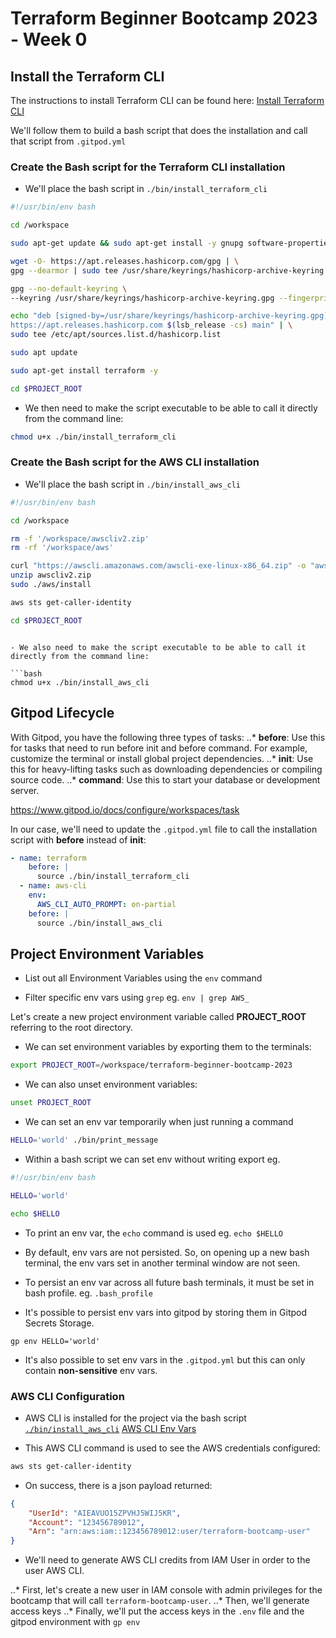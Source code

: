 # Terraform Beginner Bootcamp 2023 - Week 0 

## Install the Terraform CLI

The instructions to install Terraform CLI can be found here:
[Install Terraform CLI](https://developer.hashicorp.com/terraform/tutorials/aws-get-started/install-cli)

We'll follow them to build a bash script that does the installation and call that script from `.gitpod.yml`

### Create the Bash script for the Terraform CLI installation

- We'll place the bash script in `./bin/install_terraform_cli`

```bash
#!/usr/bin/env bash

cd /workspace

sudo apt-get update && sudo apt-get install -y gnupg software-properties-common curl

wget -O- https://apt.releases.hashicorp.com/gpg | \
gpg --dearmor | sudo tee /usr/share/keyrings/hashicorp-archive-keyring.gpg

gpg --no-default-keyring \
--keyring /usr/share/keyrings/hashicorp-archive-keyring.gpg --fingerprint

echo "deb [signed-by=/usr/share/keyrings/hashicorp-archive-keyring.gpg] \
https://apt.releases.hashicorp.com $(lsb_release -cs) main" | \
sudo tee /etc/apt/sources.list.d/hashicorp.list

sudo apt update

sudo apt-get install terraform -y

cd $PROJECT_ROOT
```
- We then need to make the script executable to be able to call it directly from the command line:
```bash
chmod u+x ./bin/install_terraform_cli
```

### Create the Bash script for the AWS CLI installation

- We'll place the bash script in `./bin/install_aws_cli`

```bash
#!/usr/bin/env bash

cd /workspace

rm -f '/workspace/awscliv2.zip'
rm -rf '/workspace/aws'

curl "https://awscli.amazonaws.com/awscli-exe-linux-x86_64.zip" -o "awscliv2.zip"
unzip awscliv2.zip
sudo ./aws/install

aws sts get-caller-identity

cd $PROJECT_ROOT
```
```

- We also need to make the script executable to be able to call it directly from the command line:

```bash
chmod u+x ./bin/install_aws_cli
```
## Gitpod Lifecycle

With Gitpod, you have the following three types of tasks:
..* **before**: Use this for tasks that need to run before init and before command. For example, customize the terminal or install global project dependencies.
..* **init**: Use this for heavy-lifting tasks such as downloading dependencies or compiling source code.
..* **command**: Use this to start your database or development server.

https://www.gitpod.io/docs/configure/workspaces/task

In our case, we'll need to update the `.gitpod.yml` file to call the installation script with **before** instead of **init**:

```yml
- name: terraform
    before: |
      source ./bin/install_terraform_cli
  - name: aws-cli
    env:
      AWS_CLI_AUTO_PROMPT: on-partial
    before: |
      source ./bin/install_aws_cli
```

## Project Environment Variables

- List out all Environment Variables using the `env` command

- Filter specific env vars using `grep` eg. `env | grep AWS_`

Let's create a new project environment variable called **PROJECT_ROOT** referring to the root directory.

- We can set environment variables by exporting them to the terminals:

```bash
export PROJECT_ROOT=/workspace/terraform-beginner-bootcamp-2023
```

- We can also unset environment variables:

```bash
unset PROJECT_ROOT
```

- We can set an env var temporarily when just running a command

```bash
HELLO='world' ./bin/print_message
```

- Within a bash script we can set env without writing export eg.

```bash
#!/usr/bin/env bash

HELLO='world'

echo $HELLO
```

- To print an env var, the `echo` command is used eg. `echo $HELLO`

- By default, env vars are not persisted. So, on opening up a new bash terminal, the env vars set in another terminal window are not seen.

- To persist an env var across all future bash terminals, it must be set in bash profile. eg. `.bash_profile`

- It's possible to persist env vars into gitpod by storing them in Gitpod Secrets Storage.
```
gp env HELLO='world'
```

- It's also possible to set env vars in the `.gitpod.yml` but this can only contain **non-sensitive** env vars.

### AWS CLI Configuration

- AWS CLI is installed for the project via the bash script [`./bin/install_aws_cli`](./bin/install_aws_cli)
[AWS CLI Env Vars](https://docs.aws.amazon.com/cli/latest/userguide/cli-configure-envvars.html)

- This AWS CLI command is used to see the AWS credentials configured:
```bash
aws sts get-caller-identity
```

- On success, there is a json payload returned:

```json
{
    "UserId": "AIEAVUO15ZPVHJ5WIJ5KR",
    "Account": "123456789012",
    "Arn": "arn:aws:iam::123456789012:user/terraform-bootcamp-user"
}
```

- We'll need to generate AWS CLI credits from IAM User in order to the user AWS CLI.

..* First, let's create a new user in IAM console with admin privileges for the bootcamp that will call `terraform-bootcamp-user`.
..* Then, we'll generate access keys
..* Finally, we'll put the access keys in the `.env` file and the gitpod environment with `gp env`